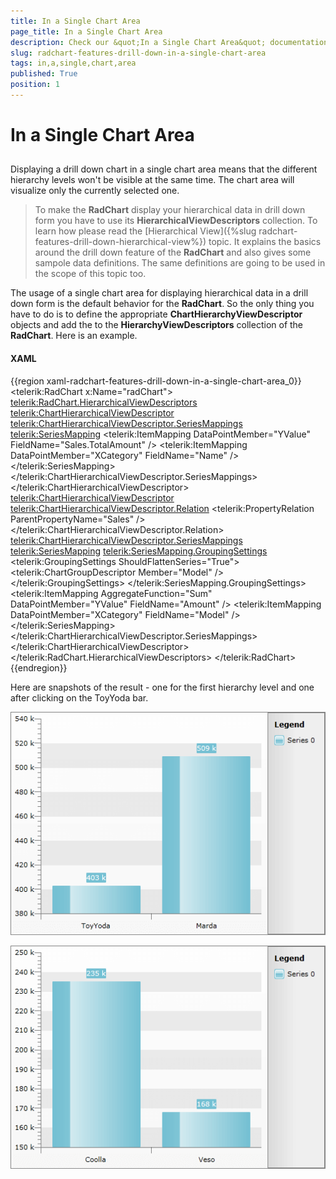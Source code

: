 ```yaml
---
title: In a Single Chart Area
page_title: In a Single Chart Area
description: Check our &quot;In a Single Chart Area&quot; documentation article for the RadChart {{ site.framework_name }} control.
slug: radchart-features-drill-down-in-a-single-chart-area
tags: in,a,single,chart,area
published: True
position: 1
---
```


# In a Single Chart Area



## 

Displaying a drill down chart in a single chart area means that the different hierarchy levels won't be visible at the same time. The chart area will visualize only the currently selected one. 

>To make the __RadChart__ display your hierarchical data in drill down form you have to use its __HierarchicalViewDescriptors__ collection. To learn how please read the [Hierarchical View]({%slug radchart-features-drill-down-hierarchical-view%}) topic. It explains the basics around the drill down feature of the __RadChart__ and also gives some sampole data definitions. The same definitions are going to be used in the scope of this topic too.

The usage of a single chart area for displaying hierarchical data in a drill down form is the default behavior for the __RadChart__. So the only thing you have to do is to define the appropriate __ChartHierarchyViewDescriptor__ objects and add the to the __HierarchyViewDescriptors__ collection of the __RadChart__. Here is an example.

#### __XAML__

{{region xaml-radchart-features-drill-down-in-a-single-chart-area_0}}
	<telerik:RadChart x:Name="radChart">
	    <telerik:RadChart.HierarchicalViewDescriptors>
	        <telerik:ChartHierarchicalViewDescriptor>
	            <telerik:ChartHierarchicalViewDescriptor.SeriesMappings>
	                <telerik:SeriesMapping>
	                    <telerik:ItemMapping DataPointMember="YValue" FieldName="Sales.TotalAmount" />
	                    <telerik:ItemMapping DataPointMember="XCategory" FieldName="Name" />
	                </telerik:SeriesMapping>
	            </telerik:ChartHierarchicalViewDescriptor.SeriesMappings>
	        </telerik:ChartHierarchicalViewDescriptor>
	        <telerik:ChartHierarchicalViewDescriptor>
	            <telerik:ChartHierarchicalViewDescriptor.Relation>
	                <telerik:PropertyRelation ParentPropertyName="Sales" />
	            </telerik:ChartHierarchicalViewDescriptor.Relation>
	            <telerik:ChartHierarchicalViewDescriptor.SeriesMappings>
	                <telerik:SeriesMapping>
	                    <telerik:SeriesMapping.GroupingSettings>
	                        <telerik:GroupingSettings ShouldFlattenSeries="True">
	                            <telerik:ChartGroupDescriptor Member="Model" />
	                        </telerik:GroupingSettings>
	                    </telerik:SeriesMapping.GroupingSettings>
	                    <telerik:ItemMapping AggregateFunction="Sum"
	                                         DataPointMember="YValue"
	                                         FieldName="Amount" />
	                    <telerik:ItemMapping DataPointMember="XCategory" FieldName="Model" />
	                </telerik:SeriesMapping>
	            </telerik:ChartHierarchicalViewDescriptor.SeriesMappings>
	        </telerik:ChartHierarchicalViewDescriptor>
	    </telerik:RadChart.HierarchicalViewDescriptors>
	</telerik:RadChart>
{{endregion}}



Here are snapshots of the result - one for the first hierarchy level and one after clicking on the ToyYoda bar.

![WPF RadChart ](images/RadChart_Features_DrillDown_SingleChartArea_01.png)

![WPF RadChart ](images/RadChart_Features_DrillDown_SingleChartArea_02.png)
